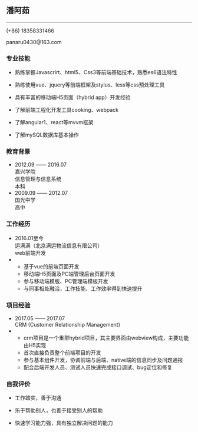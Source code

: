## 潘阿茹

---

<p class="text-right">(+86) 18358331466 <p>
<p class="text-right">panaru0430@163.com<p>

### 专业技能

- 熟练掌握Javascrirt、html5、Css3等前端基础技术，熟悉es6语法特性

- 熟练使用vue、jquery等前端框架及stylus、less等css预处理工具 

- 具有丰富的移动端H5页面（hybrid app）开发经验

- 了解前端工程化开发工具cooking、webpack

- 了解angular1、react等mvvm框架

- 了解mySQL数据库基本操作

### 教育背景

<ul class="markdown-section no-style">
  <li class="li-bg">
    <div class="tab-time">2012.09 —— 2016.07</div>
    <div class="tab-slimmer">嘉兴学院</div>
    <div class="tab-slim">信息管理与信息系统</div>
    <div class="tab-slim">本科</div>
  </li>
  <li class="li-bg">
    <div class="tab-time">2009.09 —— 2012.07</div>
    <div class="tab-slimmer">国光中学</div>
    <div class="tab-slim">高中</div>
  </li>
</ul>

### 工作经历

<ul class="markdown-section no-style">
  <li class="li-bg">
    <div class="tab-time">2016.01至今</div>
    <div class="tab-fatter">运满满（北京满运物流信息有限公司）</div>
    <div class="tab-slim">web前端开发</div>
  </li>
  <li>
    <ul class="markdown-section cicle-style">
      <li>基于vue的前端页面开发</li>
      <li>移动端H5页面及PC端管理后台页面开发</li>
      <li>参与移动端模版、PC管理端模板开发</li>
      <li>与同事相处融洽，工作技能、工作效率得到快速提升</li>
    </ul>
  </li>
</ul>


### 项目经验

<ul class="markdown-section no-style">
  <li class="li-bg">
    <div class="tab-time">2017.05 —— 2017.07</div>
    <div class="tab-fatter">CRM (Customer Relationship Management)</div>
  </li>
  <li>
    <ul class="markdown-section cicle-style">
      <li>crm项目是一个重型hybrid项目，其主要界面由webview构成，主要功能由H5实现</li>
      <li>首次直接负责整个前端项目的开发</li>
      <li>参与基本组件开发，协调前端与后端、native端的信息同步及问题通报</li>
      <li>配合后端开发人员、测试人员快速完成接口调试、bug定位和修复</li>
    </ul>
  </li>
</ul>

### 自我评价

- 工作踏实，善于沟通

- 乐于帮助别人，也善于接受别人的帮助

- 快速学习能力强，具有独立解决问题的能力
